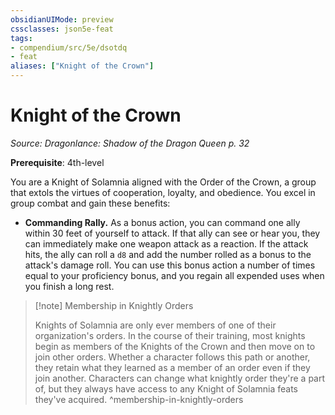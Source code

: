 ```yaml
---
obsidianUIMode: preview
cssclasses: json5e-feat
tags:
- compendium/src/5e/dsotdq
- feat
aliases: ["Knight of the Crown"]
---
```

# Knight of the Crown
*Source: Dragonlance: Shadow of the Dragon Queen p. 32*  

**Prerequisite**: 4th-level

You are a Knight of Solamnia aligned with the Order of the Crown, a group that extols the virtues of cooperation, loyalty, and obedience. You excel in group combat and gain these benefits:

- **Commanding Rally.** As a bonus action, you can command one ally within 30 feet of yourself to attack. If that ally can see or hear you, they can immediately make one weapon attack as a reaction. If the attack hits, the ally can roll a `d8` and add the number rolled as a bonus to the attack's damage roll. You can use this bonus action a number of times equal to your proficiency bonus, and you regain all expended uses when you finish a long rest.  

> [!note] Membership in Knightly Orders
> 
> Knights of Solamnia are only ever members of one of their organization's orders. In the course of their training, most knights begin as members of the Knights of the Crown and then move on to join other orders. Whether a character follows this path or another, they retain what they learned as a member of an order even if they join another. Characters can change what knightly order they're a part of, but they always have access to any Knight of Solamnia feats they've acquired.
^membership-in-knightly-orders